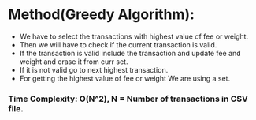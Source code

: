 # Method(Greedy Algorithm):
   - We have to select the transactions with highest value of fee or weight.
   - Then we will have to check if the current transaction is valid.
   - If the transaction is valid include the transaction and update fee and weight and erase it from curr set. 
   - If it is not valid go to next highest transaction.
   - For getting the highest value of fee or weight We are using a set.

### Time Complexity: O(N^2), N = Number of transactions in CSV file.